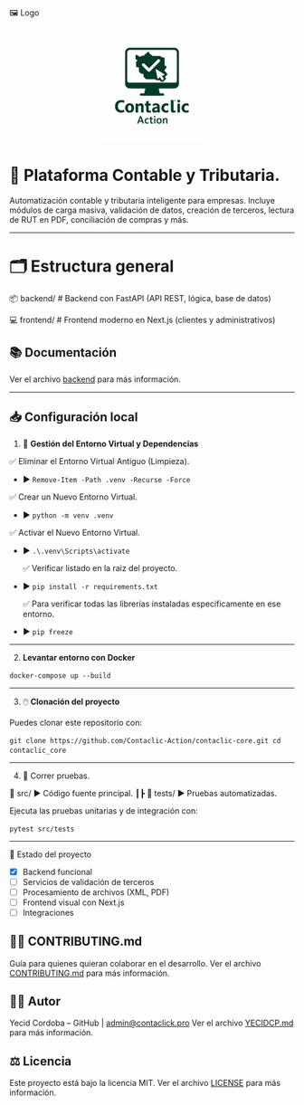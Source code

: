 🖼️ Logo

<p align="center">
  <img src="./assets/logo.png" alt="Contaclic Logo" width="200"/>
</p>

# 🧠  Plataforma Contable y Tributaria.


Automatización contable y tributaria inteligente para empresas. Incluye módulos de carga masiva, validación de datos, creación de terceros, lectura de RUT en PDF, conciliación de compras y más.

---

# 🗂️ Estructura general


📦 backend/     # Backend con FastAPI (API REST, lógica, base de datos)

💻 frontend/    # Frontend moderno en Next.js (clientes y administrativos)



## 📚 Documentación

Ver el archivo [backend](./docs/README.md) para más información.

---

## 📥 Configuración local


1. 🧹 **Gestión del Entorno Virtual y Dependencias**

 ✅ Eliminar el Entorno Virtual Antiguo (Limpieza).
 
- ▶ `Remove-Item -Path .venv -Recurse -Force`   

 ✅ Crear un Nuevo Entorno Virtual.

- ▶ `python -m venv .venv`                       

 ✅ Activar el Nuevo Entorno Virtual. 

- ▶ `.\.venv\Scripts\activate`                   

  ✅ Verificar listado en la raiz del proyecto. 

- ▶ `pip install -r requirements.txt`           

  ✅ Para verificar todas las librerías instaladas específicamente en ese entorno.

- ▶ `pip freeze`

---

2. **Levantar entorno con Docker**

 `docker-compose up --build`

---

3. 🖱️ **Clonación del proyecto**

Puedes clonar este repositorio con:

`git clone https://github.com/Contaclic-Action/contaclic-core.git
cd contaclic_core`

 ---

4. 🧪 Correr pruebas.

📂 src/                     ▶️  Código fuente principal.
┃┣ 📂 tests/                ▶️  Pruebas automatizadas.

Ejecuta las pruebas unitarias y de integración con:

 `pytest src/tests`
                               
---

🚧 Estado del proyecto

- [x] Backend funcional
- [ ] Servicios de validación de terceros
- [ ] Procesamiento de archivos (XML, PDF)
- [ ] Frontend visual con Next.js
- [ ] Integraciones

 ## 💪🏼 CONTRIBUTING.md 

 Guía para quienes quieran colaborar en el desarrollo. Ver el archivo [CONTRIBUTING.md](./CONTRIBUTING.md) para más información.


 ## 👨‍💼 Autor
 Yecid Cordoba – GitHub | <admin@contaclick.pro> 
 Ver el archivo [YECIDCP.md](./YECIDCP.md) para más información.

 ## ⚖️ Licencia

Este proyecto está bajo la licencia MIT. Ver el archivo [LICENSE](./LICENSE) para más información.
